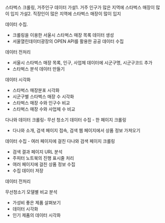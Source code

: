 스타벅스 크롤링, 거주인구 데이터
가설1. 거주 인구가 많은 지역에 스타벅스 매장이 많이 입지
가설2. 직장인이 많은 지역에 스타벅스 매장이 많이 입지

데이터 수집.
- 크롤링을 이용한 서울시 스타벅스 매장 목록 데이터 생성
- 서울열린데이터광장의 OPEN API를 활용한 공공 데이터 수집

데이터 전처리
- 서울시 스타벅스 매장 목록, 인구, 사업체 데이터에 시군구명, 시군구코드 추가
- 스타벅스 분석 데이터 만들기

데이터 시각화
- 스타벅스 매장분포 시각화
- 시군구별 스타벅스 매장 수 시각화
- 스타벅스 매장 수와 인구수 비교
- 스타벅스 매장 수와 사업체 수 비교

다나와 데이터 크롤링- 무선 청소기
데이터 수집 - 한 페이지 크롤링
- 다나와 소개, 검색 페이지 접속, 검색 웹 페이지에서 상품 정보 가져오기

데이터 수집 - 여러 페이지에 걸친 다나와 검색 페이지 크롤링
- 검색 결과 페이지 URL 분석
- 주피터 노트북의 진행 표시줄 처리
- 여러 페이지에 걸친 상품 정보 수집
- 수집 데이터 저장

데이터 전처리

무선청소기 모델별 비교 분석
- 가성비 좋은 제품 살펴보기
- 데이터 시각화
- 인기 제품의 데이터 시각화
